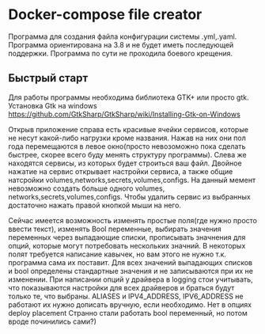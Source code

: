 Docker-compose file creator
=============================
Программа для создания файла конфигурации системы .yml,.yaml. 
Программа ориентирована на 3.8 и не будет иметь последующей поддержки.
Программа по сути не проходила боевого крещения.

Быстрый старт
-----------
Для работы программы необходима библиотека GTK+ или просто gtk.
Установка Gtk на windows https://github.com/GtkSharp/GtkSharp/wiki/Installing-Gtk-on-Windows

Открыв приложение справа есть красивые ячейки сервисов, которые не несут какой-либо нагрузки кроме названия. Нажав на них они пол года перемещаются в левое окно(просто невозоможно пока сделать быстрее, скорее всего буду менять структуру программы).
Слева же находятся сервисы, из которых будет строиться ваш файл. Двойное нажатие на сервис открывает настройки сервиса, а также общие натсройки volumes,networks,secrets,volumes,configs. На данный мемент невозможно создать больше одного volumes, networks,secrets,volumes,configs.
Чтобы удалить сервис из выбранных достаточно нажать правой кнопкой мыши на него.

Сейчас имеется возможность изменять простые поля(где нужно просто ввести текст), изменять Bool переменные, выбирать значения переменных через выпадающие списки, прописывать значнения для опций, которые могут потребовать нескольких значний. 
В некоторых полят требуется написание кавычек, но вам этого не нужно т.к. программа сама их поставит.
Для всех значений выпадающих списков и bool определены стандартные значения и не записываются при их не изменении.
При написании опций у драйвера в logging стои учитывать, что показываются настройки для всех драйверов и браться будут только те, что выбраны.
ALIASES и IPV4_ADDRESS, IPV6_ADDRESS не работают их нужно дописать вручную, если необходимо.
Нет в опциях deploy placement
Странно стали работать bool переменный, но потом вроде починились сами?)
